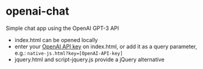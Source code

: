 # openai-chat
Simple chat app using the OpenAI GPT-3 API

* index.html can be opened locally
* enter your [OpenAI API key](https://beta.openai.com/account/api-keys) on index.html, or add it as a query parameter, e.g.: `native-js.html?key=[OpenAI-API-key]`
* jquery.html and script-jquery.js provide a jQuery alternative


